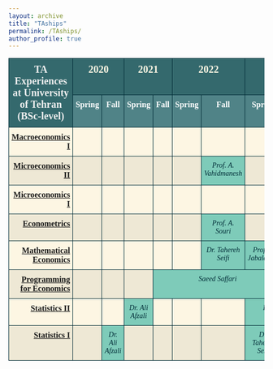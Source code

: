 ```yaml
---
layout: archive
title: "TAships"
permalink: /TAships/
author_profile: true
---
```


<table style="border-collapse:collapse;border-color:#93a1a1;border-spacing:0" class="tg"><thead>
<tr><th style="background-color:#34696d;border-color:#002b36;border-style:solid;border-width:1px;color:#efefef;font-family:Georgia, serif !important;font-size:20px;font-weight:bold;overflow:hidden;padding:10px 5px;text-align:center;vertical-align:top;word-break:normal" colspan="2" rowspan="2">TA Experiences<br>at University of Tehran<br>(BSc-level)</th><th style="background-color:#34696d;border-color:#002b36;border-style:solid;border-width:1px;color:#fdf6e3;font-family:Georgia, serif !important;font-size:20px;font-weight:bold;overflow:hidden;padding:10px 5px;text-align:center;vertical-align:top;word-break:normal" colspan="2">2020</th><th style="background-color:#34696d;border-color:#002b36;border-style:solid;border-width:1px;color:#fdf6e3;font-family:Georgia, serif !important;font-size:20px;font-weight:bold;overflow:hidden;padding:10px 5px;text-align:center;vertical-align:top;word-break:normal" colspan="2">2021</th>
<th style="background-color:#34696d;border-color:#002b36;border-style:solid;border-width:1px;color:#fdf6e3;font-family:Georgia, serif !important;font-size:20px;font-weight:bold;overflow:hidden;padding:10px 5px;text-align:center;vertical-align:top;word-break:normal" colspan="2">2022</th><th style="background-color:#34696d;border-color:#002b36;border-style:solid;border-width:1px;color:#fdf6e3;font-family:Georgia, serif !important;font-size:20px;font-weight:bold;overflow:hidden;padding:10px 5px;text-align:center;vertical-align:top;word-break:normal" colspan="2">2023</th></tr>
<tr><th style="background-color:#508387;border-color:#002b36;border-style:solid;border-width:1px;color:#ffffff;font-family:Georgia, serif !important;font-size:16px;font-weight:bold;overflow:hidden;padding:10px 5px;text-align:center;vertical-align:top;word-break:normal">Spring</th><th style="background-color:#508387;border-color:#002b36;border-style:solid;border-width:1px;color:#ffffff;font-family:Georgia, serif !important;font-size:16px;font-weight:bold;overflow:hidden;padding:10px 5px;text-align:center;vertical-align:top;word-break:normal">Fall</th><th style="background-color:#508387;border-color:#002b36;border-style:solid;border-width:1px;color:#ffffff;font-family:Georgia, serif !important;font-size:16px;font-weight:bold;overflow:hidden;padding:10px 5px;text-align:center;vertical-align:top;word-break:normal">Spring</th>
<th style="background-color:#508387;border-color:#002b36;border-style:solid;border-width:1px;color:#ffffff;font-family:Georgia, serif !important;font-size:16px;font-weight:bold;overflow:hidden;padding:10px 5px;text-align:center;vertical-align:top;word-break:normal">Fall</th><th style="background-color:#508387;border-color:#002b36;border-style:solid;border-width:1px;color:#ffffff;font-family:Georgia, serif !important;font-size:16px;font-weight:bold;overflow:hidden;padding:10px 5px;text-align:center;vertical-align:top;word-break:normal">Spring</th><th style="background-color:#508387;border-color:#002b36;border-style:solid;border-width:1px;color:#ffffff;font-family:Georgia, serif !important;font-size:16px;font-weight:bold;overflow:hidden;padding:10px 5px;text-align:center;vertical-align:top;word-break:normal">Fall</th>
<th style="background-color:#508387;border-color:#002b36;border-style:solid;border-width:1px;color:#ffffff;font-family:Georgia, serif !important;font-size:16px;font-weight:bold;overflow:hidden;padding:10px 5px;text-align:center;vertical-align:top;word-break:normal">Spring</th><th style="background-color:#508387;border-color:#002b36;border-style:solid;border-width:1px;color:#ffffff;font-family:Georgia, serif !important;font-size:16px;font-weight:bold;overflow:hidden;padding:10px 5px;text-align:center;vertical-align:top;word-break:normal">Fall</th></tr>
</thead>
<tbody>
<tr><td style="background-color:#fdf6e3;border-color:#002b36;border-style:solid;border-width:1px;color:#002b36;font-family:Georgia, serif !important;font-size:16px;font-weight:bold;overflow:hidden;padding:10px 5px;text-align:right;vertical-align:top;word-break:normal" colspan="2"><a href="https://www.dropbox.com/scl/fo/vh9hqig720chc0341pn0e/ABpnS633-q1Lies3luIrfJs?rlkey=vth1lk6vrr5trwgrhlu0rcisk&st=plaocl13&dl=0" target="_blank" rel="noopener noreferrer">Macroeconomics I</a></td><td style="background-color:#fdf6e3;border-color:#002b36;border-style:solid;border-width:1px;color:#002b36;font-family:Georgia, serif !important;font-size:14px;font-style:italic;overflow:hidden;padding:10px 5px;text-align:center;vertical-align:top;word-break:normal"></td>
<td style="background-color:#fdf6e3;border-color:#002b36;border-style:solid;border-width:1px;color:#002b36;font-family:Georgia, serif !important;font-size:14px;font-style:italic;overflow:hidden;padding:10px 5px;text-align:center;vertical-align:top;word-break:normal"></td><td style="background-color:#fdf6e3;border-color:#002b36;border-style:solid;border-width:1px;color:#002b36;font-family:Georgia, serif !important;font-size:14px;font-style:italic;overflow:hidden;padding:10px 5px;text-align:center;vertical-align:top;word-break:normal"></td><td style="background-color:#fdf6e3;border-color:#002b36;border-style:solid;border-width:1px;color:#002b36;font-family:Georgia, serif !important;font-size:14px;font-style:italic;overflow:hidden;padding:10px 5px;text-align:center;vertical-align:top;word-break:normal"></td>
<td style="background-color:#fdf6e3;border-color:#002b36;border-style:solid;border-width:1px;color:#002b36;font-family:Georgia, serif !important;font-size:14px;font-style:italic;overflow:hidden;padding:10px 5px;text-align:center;vertical-align:top;word-break:normal"></td><td style="background-color:#fdf6e3;border-color:#002b36;border-style:solid;border-width:1px;color:#002b36;font-family:Georgia, serif !important;font-size:14px;font-style:italic;overflow:hidden;padding:10px 5px;text-align:center;vertical-align:top;word-break:normal"></td><td style="background-color:#fdf6e3;border-color:#002b36;border-style:solid;border-width:1px;color:#002b36;font-family:Georgia, serif !important;font-size:14px;font-style:italic;overflow:hidden;padding:10px 5px;text-align:center;vertical-align:top;word-break:normal"></td>
<td style="background-color:#7ecbb9;border-color:#002b36;border-style:solid;border-width:1px;color:#002b36;font-family:Georgia, serif !important;font-size:14px;font-style:italic;overflow:hidden;padding:10px 5px;text-align:center;vertical-align:top;word-break:normal">Prof. M. Nouri</td></tr>
<tr><td style="background-color:#eee8d5;border-color:#002b36;border-style:solid;border-width:1px;color:#002b36;font-family:Georgia, serif !important;font-size:16px;font-weight:bold;overflow:hidden;padding:10px 5px;text-align:right;vertical-align:top;word-break:normal" colspan="2"><a href="https://www.dropbox.com/scl/fo/oklxdu57y23nkr1dp1vb0/AEehiy_CyDZZ_WEIvVEp2YA?rlkey=jnk0vhw2d181yjb190wym0pli&st=81mjyxkc&dl=0" target="_blank" rel="noopener noreferrer">Microeconomics II</a></td><td style="background-color:#eee8d5;border-color:#002b36;border-style:solid;border-width:1px;color:#002b36;font-family:Georgia, serif !important;font-size:14px;font-style:italic;overflow:hidden;padding:10px 5px;text-align:center;vertical-align:top;word-break:normal"></td>
<td style="background-color:#eee8d5;border-color:#002b36;border-style:solid;border-width:1px;color:#002b36;font-family:Georgia, serif !important;font-size:14px;font-style:italic;overflow:hidden;padding:10px 5px;text-align:center;vertical-align:top;word-break:normal"></td><td style="background-color:#eee8d5;border-color:#002b36;border-style:solid;border-width:1px;color:#002b36;font-family:Georgia, serif !important;font-size:14px;font-style:italic;overflow:hidden;padding:10px 5px;text-align:center;vertical-align:top;word-break:normal"></td><td style="background-color:#eee8d5;border-color:#002b36;border-style:solid;border-width:1px;color:#002b36;font-family:Georgia, serif !important;font-size:14px;font-style:italic;overflow:hidden;padding:10px 5px;text-align:center;vertical-align:top;word-break:normal"></td>
<td style="background-color:#eee8d5;border-color:#002b36;border-style:solid;border-width:1px;color:#002b36;font-family:Georgia, serif !important;font-size:14px;font-style:italic;overflow:hidden;padding:10px 5px;text-align:center;vertical-align:top;word-break:normal"></td><td style="background-color:#7ecbb9;border-color:#002b36;border-style:solid;border-width:1px;color:#002b36;font-family:Georgia, serif !important;font-size:14px;font-style:italic;overflow:hidden;padding:10px 5px;text-align:center;vertical-align:top;word-break:normal">Prof. A. Vahidmanesh</td><td style="background-color:#eee8d5;border-color:#002b36;border-style:solid;border-width:1px;color:#002b36;font-family:Georgia, serif !important;font-size:14px;font-style:italic;overflow:hidden;padding:10px 5px;text-align:center;vertical-align:top;word-break:normal"></td>
<td style="background-color:#eee8d5;border-color:#002b36;border-style:solid;border-width:1px;color:#002b36;font-family:Georgia, serif !important;font-size:14px;font-style:italic;overflow:hidden;padding:10px 5px;text-align:center;vertical-align:top;word-break:normal"></td></tr>
<tr><td style="background-color:#fdf6e3;border-color:#002b36;border-style:solid;border-width:1px;color:#002b36;font-family:Georgia, serif !important;font-size:16px;font-weight:bold;overflow:hidden;padding:10px 5px;text-align:right;vertical-align:top;word-break:normal" colspan="2"><a href="https://www.dropbox.com/scl/fo/oklxdu57y23nkr1dp1vb0/AEehiy_CyDZZ_WEIvVEp2YA?rlkey=jnk0vhw2d181yjb190wym0pli&st=81mjyxkc&dl=0" target="_blank" rel="noopener noreferrer">Microeconomics I</a></td><td style="background-color:#fdf6e3;border-color:#002b36;border-style:solid;border-width:1px;color:#002b36;font-family:Georgia, serif !important;font-size:14px;font-style:italic;overflow:hidden;padding:10px 5px;text-align:center;vertical-align:top;word-break:normal"></td>
<td style="background-color:#fdf6e3;border-color:#002b36;border-style:solid;border-width:1px;color:#002b36;font-family:Georgia, serif !important;font-size:14px;font-style:italic;overflow:hidden;padding:10px 5px;text-align:center;vertical-align:top;word-break:normal"></td><td style="background-color:#fdf6e3;border-color:#002b36;border-style:solid;border-width:1px;color:#002b36;font-family:Georgia, serif !important;font-size:14px;font-style:italic;overflow:hidden;padding:10px 5px;text-align:center;vertical-align:top;word-break:normal"></td><td style="background-color:#fdf6e3;border-color:#002b36;border-style:solid;border-width:1px;color:#002b36;font-family:Georgia, serif !important;font-size:14px;font-style:italic;overflow:hidden;padding:10px 5px;text-align:center;vertical-align:top;word-break:normal"></td>
<td style="background-color:#fdf6e3;border-color:#002b36;border-style:solid;border-width:1px;color:#002b36;font-family:Georgia, serif !important;font-size:14px;font-style:italic;overflow:hidden;padding:10px 5px;text-align:center;vertical-align:top;word-break:normal"></td><td style="background-color:#fdf6e3;border-color:#002b36;border-style:solid;border-width:1px;color:#002b36;font-family:Georgia, serif !important;font-size:14px;font-style:italic;overflow:hidden;padding:10px 5px;text-align:center;vertical-align:top;word-break:normal"></td><td style="background-color:#fdf6e3;border-color:#002b36;border-style:solid;border-width:1px;color:#002b36;font-family:Georgia, serif !important;font-size:14px;font-style:italic;overflow:hidden;padding:10px 5px;text-align:center;vertical-align:top;word-break:normal"></td>
<td style="background-color:#7ecbb9;border-color:#002b36;border-style:solid;border-width:1px;color:#002b36;font-family:Georgia, serif !important;font-size:14px;font-style:italic;overflow:hidden;padding:10px 5px;text-align:center;vertical-align:top;word-break:normal">Prof. N. Behradmehr</td></tr>
<tr><td style="background-color:#eee8d5;border-color:#002b36;border-style:solid;border-width:1px;color:#002b36;font-family:Georgia, serif !important;font-size:16px;font-weight:bold;overflow:hidden;padding:10px 5px;text-align:right;vertical-align:top;word-break:normal" colspan="2"><a href="https://www.dropbox.com/scl/fo/xz3ti0nouc26wlzvi1x4s/AB_b4ZmIJyx0bux8qOEjjvU?rlkey=2ypkw5a9nzj50r8qn70ep5a26&st=pgv9aeiw&dl=0" target="_blank" rel="noopener noreferrer">Econometrics</a></td><td style="background-color:#eee8d5;border-color:#002b36;border-style:solid;border-width:1px;color:#002b36;font-family:Georgia, serif !important;font-size:14px;font-style:italic;overflow:hidden;padding:10px 5px;text-align:center;vertical-align:top;word-break:normal"></td>
<td style="background-color:#eee8d5;border-color:#002b36;border-style:solid;border-width:1px;color:#002b36;font-family:Georgia, serif !important;font-size:14px;font-style:italic;overflow:hidden;padding:10px 5px;text-align:center;vertical-align:top;word-break:normal"></td><td style="background-color:#eee8d5;border-color:#002b36;border-style:solid;border-width:1px;color:#002b36;font-family:Georgia, serif !important;font-size:14px;font-style:italic;overflow:hidden;padding:10px 5px;text-align:center;vertical-align:top;word-break:normal"></td><td style="background-color:#eee8d5;border-color:#002b36;border-style:solid;border-width:1px;color:#002b36;font-family:Georgia, serif !important;font-size:14px;font-style:italic;overflow:hidden;padding:10px 5px;text-align:center;vertical-align:top;word-break:normal"></td>
<td style="background-color:#eee8d5;border-color:#002b36;border-style:solid;border-width:1px;color:#002b36;font-family:Georgia, serif !important;font-size:14px;font-style:italic;overflow:hidden;padding:10px 5px;text-align:center;vertical-align:top;word-break:normal"></td><td style="background-color:#7ecbb9;border-color:#002b36;border-style:solid;border-width:1px;color:#002b36;font-family:Georgia, serif !important;font-size:14px;font-style:italic;overflow:hidden;padding:10px 5px;text-align:center;vertical-align:top;word-break:normal">Prof. A. Souri</td><td style="background-color:#eee8d5;border-color:#002b36;border-style:solid;border-width:1px;color:#002b36;font-family:Georgia, serif !important;font-size:14px;font-style:italic;overflow:hidden;padding:10px 5px;text-align:center;vertical-align:top;word-break:normal"></td>
<td style="background-color:#7ecbb9;border-color:#002b36;border-style:solid;border-width:1px;color:#002b36;font-family:Georgia, serif !important;font-size:14px;font-style:italic;overflow:hidden;padding:10px 5px;text-align:center;vertical-align:top;word-break:normal">Dr. Saeed Tajrishy</td></tr>
<tr><td style="background-color:#fdf6e3;border-color:#002b36;border-style:solid;border-width:1px;color:#002b36;font-family:Georgia, serif !important;font-size:16px;font-weight:bold;overflow:hidden;padding:10px 5px;text-align:right;vertical-align:top;word-break:normal" colspan="2"><a href="https://www.dropbox.com/scl/fo/4pn4efssgd9sf0fkdqlgc/AKulHa3Gb3e5cAsCRKw8K9w?rlkey=pmughv6l8n378cqz56jlgl6io&st=qihgd2bn&dl=0" target="_blank" rel="noopener noreferrer">Mathematical Economics</a></td><td style="background-color:#fdf6e3;border-color:#002b36;border-style:solid;border-width:1px;color:#002b36;font-family:Georgia, serif !important;font-size:14px;font-style:italic;overflow:hidden;padding:10px 5px;text-align:center;vertical-align:top;word-break:normal"></td>
<td style="background-color:#fdf6e3;border-color:#002b36;border-style:solid;border-width:1px;color:#002b36;font-family:Georgia, serif !important;font-size:14px;font-style:italic;overflow:hidden;padding:10px 5px;text-align:center;vertical-align:top;word-break:normal"></td><td style="background-color:#fdf6e3;border-color:#002b36;border-style:solid;border-width:1px;color:#002b36;font-family:Georgia, serif !important;font-size:14px;font-style:italic;overflow:hidden;padding:10px 5px;text-align:center;vertical-align:top;word-break:normal"></td><td style="background-color:#fdf6e3;border-color:#002b36;border-style:solid;border-width:1px;color:#002b36;font-family:Georgia, serif !important;font-size:14px;font-style:italic;overflow:hidden;padding:10px 5px;text-align:center;vertical-align:top;word-break:normal"></td>
<td style="background-color:#fdf6e3;border-color:#002b36;border-style:solid;border-width:1px;color:#002b36;font-family:Georgia, serif !important;font-size:14px;font-style:italic;overflow:hidden;padding:10px 5px;text-align:center;vertical-align:top;word-break:normal"></td><td style="background-color:#7ecbb9;border-color:#002b36;border-style:solid;border-width:1px;color:#002b36;font-family:Georgia, serif !important;font-size:14px;font-style:italic;overflow:hidden;padding:10px 5px;text-align:center;vertical-align:top;word-break:normal">Dr. Tahereh Seifi</td><td style="background-color:#7ecbb9;border-color:#002b36;border-style:solid;border-width:1px;color:#002b36;font-family:Georgia, serif !important;font-size:14px;font-style:italic;overflow:hidden;padding:10px 5px;text-align:center;vertical-align:top;word-break:normal">Prof. F. Jabalameli</td>
<td style="background-color:#fdf6e3;border-color:#002b36;border-style:solid;border-width:1px;color:#002b36;font-family:Georgia, serif !important;font-size:14px;font-style:italic;overflow:hidden;padding:10px 5px;text-align:center;vertical-align:top;word-break:normal"></td></tr>
<tr><td style="background-color:#eee8d5;border-color:#002b36;border-style:solid;border-width:1px;color:#002b36;font-family:Georgia, serif !important;font-size:16px;font-weight:bold;overflow:hidden;padding:10px 5px;text-align:right;vertical-align:top;word-break:normal" colspan="2"><a href="https://github.com/ErfanRMN/Python-for-Economics-Series" target="_blank" rel="noopener noreferrer">Programming for Economics</a></td><td style="background-color:#eee8d5;border-color:#002b36;border-style:solid;border-width:1px;color:#002b36;font-family:Georgia, serif !important;font-size:14px;font-style:italic;overflow:hidden;padding:10px 5px;text-align:center;vertical-align:top;word-break:normal"></td><td style="background-color:#eee8d5;border-color:#002b36;border-style:solid;border-width:1px;color:#002b36;font-family:Georgia, serif !important;font-size:14px;font-style:italic;overflow:hidden;padding:10px 5px;text-align:center;vertical-align:top;word-break:normal"></td>
<td style="background-color:#eee8d5;border-color:#002b36;border-style:solid;border-width:1px;color:#002b36;font-family:Georgia, serif !important;font-size:14px;font-style:italic;overflow:hidden;padding:10px 5px;text-align:center;vertical-align:top;word-break:normal"></td><td style="background-color:#7ecbb9;border-color:#002b36;border-style:solid;border-width:1px;color:#002b36;font-family:Georgia, serif !important;font-size:14px;font-style:italic;overflow:hidden;padding:10px 5px;text-align:center;vertical-align:top;word-break:normal" colspan="4">Saeed Saffari</td><td style="background-color:#eee8d5;border-color:#002b36;border-style:solid;border-width:1px;color:#002b36;font-family:Georgia, serif !important;font-size:14px;font-style:italic;overflow:hidden;padding:10px 5px;text-align:center;vertical-align:top;word-break:normal"></td></tr>
<tr><td style="background-color:#fdf6e3;border-color:#002b36;border-style:solid;border-width:1px;color:#002b36;font-family:Georgia, serif !important;font-size:16px;font-weight:bold;overflow:hidden;padding:10px 5px;text-align:right;vertical-align:top;word-break:normal" colspan="2"><a href="https://www.dropbox.com/scl/fo/brb4l0obb8h15vg8d5u67/ACJYU0MUAJN5bkygRl3sF_M?rlkey=lsxjbwvwzi4t2a32qe8oltqiw&st=03z80k2f&dl=0" target="_blank" rel="noopener noreferrer">Statistics II</a></td><td style="background-color:#fdf6e3;border-color:#002b36;border-style:solid;border-width:1px;color:#002b36;font-family:Georgia, serif !important;font-size:14px;font-style:italic;overflow:hidden;padding:10px 5px;text-align:center;vertical-align:top;word-break:normal"></td>
<td style="background-color:#fdf6e3;border-color:#002b36;border-style:solid;border-width:1px;color:#002b36;font-family:Georgia, serif !important;font-size:14px;font-style:italic;overflow:hidden;padding:10px 5px;text-align:center;vertical-align:top;word-break:normal"></td><td style="background-color:#7ecbb9;border-color:#002b36;border-style:solid;border-width:1px;color:#002b36;font-family:Georgia, serif !important;font-size:14px;font-style:italic;overflow:hidden;padding:10px 5px;text-align:center;vertical-align:top;word-break:normal">Dr. Ali Afzali</td><td style="background-color:#fdf6e3;border-color:#002b36;border-style:solid;border-width:1px;color:#002b36;font-family:Georgia, serif !important;font-size:14px;font-style:italic;overflow:hidden;padding:10px 5px;text-align:center;vertical-align:top;word-break:normal"></td>
<td style="background-color:#fdf6e3;border-color:#002b36;border-style:solid;border-width:1px;color:#002b36;font-family:Georgia, serif !important;font-size:14px;font-style:italic;overflow:hidden;padding:10px 5px;text-align:center;vertical-align:top;word-break:normal"></td><td style="background-color:#fdf6e3;border-color:#002b36;border-style:solid;border-width:1px;color:#002b36;font-family:Georgia, serif !important;font-size:14px;font-style:italic;overflow:hidden;padding:10px 5px;text-align:center;vertical-align:top;word-break:normal"></td><td style="background-color:#7ecbb9;border-color:#002b36;border-style:solid;border-width:1px;color:#002b36;font-family:Georgia, serif !important;font-size:14px;font-style:italic;overflow:hidden;padding:10px 5px;text-align:center;vertical-align:top;word-break:normal" colspan="2">Prof. M. Nouri</td></tr>
<tr><td style="background-color:#eee8d5;border-color:#002b36;border-style:solid;border-width:1px;color:#002b36;font-family:Georgia, serif !important;font-size:16px;font-weight:bold;overflow:hidden;padding:10px 5px;text-align:right;vertical-align:top;word-break:normal" colspan="2"><a href="https://www.dropbox.com/scl/fo/brb4l0obb8h15vg8d5u67/ACJYU0MUAJN5bkygRl3sF_M?rlkey=lsxjbwvwzi4t2a32qe8oltqiw&st=03z80k2f&dl=0" target="_blank" rel="noopener noreferrer">Statistics I</a></td><td style="background-color:#eee8d5;border-color:#002b36;border-style:solid;border-width:1px;color:#002b36;font-family:Georgia, serif !important;font-size:14px;font-style:italic;overflow:hidden;padding:10px 5px;text-align:center;vertical-align:top;word-break:normal"></td>
<td style="background-color:#7ecbb9;border-color:#002b36;border-style:solid;border-width:1px;color:#002b36;font-family:Georgia, serif !important;font-size:14px;font-style:italic;overflow:hidden;padding:10px 5px;text-align:center;vertical-align:top;word-break:normal">Dr. Ali Afzali</td><td style="background-color:#eee8d5;border-color:#002b36;border-style:solid;border-width:1px;color:#002b36;font-family:Georgia, serif !important;font-size:14px;font-style:italic;overflow:hidden;padding:10px 5px;text-align:center;vertical-align:top;word-break:normal"></td><td style="background-color:#eee8d5;border-color:#002b36;border-style:solid;border-width:1px;color:#002b36;font-family:Georgia, serif !important;font-size:14px;font-style:italic;overflow:hidden;padding:10px 5px;text-align:center;vertical-align:top;word-break:normal"></td>
<td style="background-color:#eee8d5;border-color:#002b36;border-style:solid;border-width:1px;color:#002b36;font-family:Georgia, serif !important;font-size:14px;font-style:italic;overflow:hidden;padding:10px 5px;text-align:center;vertical-align:top;word-break:normal"></td><td style="background-color:#eee8d5;border-color:#002b36;border-style:solid;border-width:1px;color:#002b36;font-family:Georgia, serif !important;font-size:14px;font-style:italic;overflow:hidden;padding:10px 5px;text-align:center;vertical-align:top;word-break:normal"></td><td style="background-color:#7ecbb9;border-color:#002b36;border-style:solid;border-width:1px;color:#002b36;font-family:Georgia, serif !important;font-size:14px;font-style:italic;overflow:hidden;padding:10px 5px;text-align:center;vertical-align:top;word-break:normal">Dr. Tahereh Seifi</td>
<td style="background-color:#eee8d5;border-color:#002b36;border-style:solid;border-width:1px;color:#002b36;font-family:Georgia, serif !important;font-size:14px;font-style:italic;overflow:hidden;padding:10px 5px;text-align:center;vertical-align:top;word-break:normal"></td></tr>
</tbody></table>
